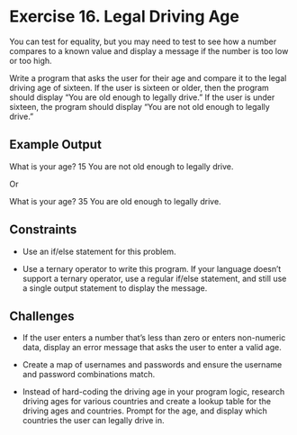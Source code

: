 # Exercise 16. Legal Driving Age

You can test for equality, but you may need to test to see how a number compares
to a known value and display a message if the number is too low or too high.

Write a program that asks the user for their age and compare it to the legal
driving age of sixteen. If the user is sixteen or older, then the program
should display “You are old enough to legally drive.” If the user is under
sixteen, the program should display “You are not old enough to legally drive.”

## Example Output

What is your age? 15
You are not old enough to legally drive.

Or

What is your age? 35
You are old enough to legally drive.

## Constraints

- Use an if/else statement for this problem.

- Use a ternary operator to write this program.  If your language doesn’t
  support a ternary operator, use a regular if/else statement,
  and still use a single output statement to display the message.

## Challenges

- If the user enters a number that’s less than zero or enters non-numeric data,
  display an error message that asks the user to enter a valid age.

- Create a map of usernames and passwords and ensure the username and password combinations match.

- Instead of hard-coding the driving age in your program logic, research driving ages
  for various countries and create a lookup table for the driving ages and countries. 
  Prompt for the age, and display which countries the user can legally drive in.
